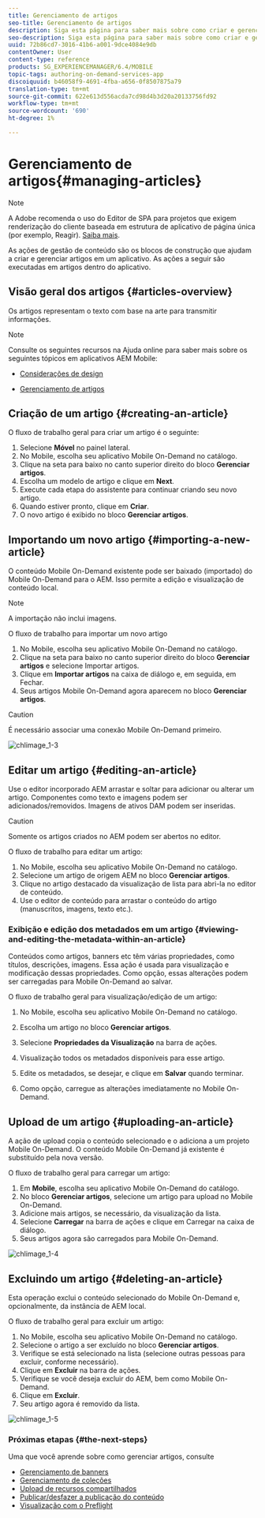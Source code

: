 ```yaml
---
title: Gerenciamento de artigos
seo-title: Gerenciamento de artigos
description: Siga esta página para saber mais sobre como criar e gerenciar artigos.
seo-description: Siga esta página para saber mais sobre como criar e gerenciar artigos.
uuid: 72b86cd7-3016-41b6-a001-9dce4084e9db
contentOwner: User
content-type: reference
products: SG_EXPERIENCEMANAGER/6.4/MOBILE
topic-tags: authoring-on-demand-services-app
discoiquuid: b46058f9-4691-4fba-a656-0f8507875a79
translation-type: tm+mt
source-git-commit: 622e613d556acda7cd98d4b3d20a20133756fd92
workflow-type: tm+mt
source-wordcount: '690'
ht-degree: 1%

---
```



# Gerenciamento de artigos{#managing-articles}

>[!NOTE]
>
>A Adobe recomenda o uso do Editor de SPA para projetos que exigem renderização do cliente baseada em estrutura de aplicativo de página única (por exemplo, Reagir). [Saiba mais](/help/sites-developing/spa-overview.md).

As ações de gestão de conteúdo são os blocos de construção que ajudam a criar e gerenciar artigos em um aplicativo. As ações a seguir são executadas em artigos dentro do aplicativo.

## Visão geral dos artigos {#articles-overview}

Os artigos representam o texto com base na arte para transmitir informações.

>[!NOTE]
>
>Consulte os seguintes recursos na Ajuda online para saber mais sobre os seguintes tópicos em aplicativos AEM Mobile:
>
>* [Considerações de design](https://helpx.adobe.com/digital-publishing-solution/help/design-app.html)
   >
   >
* [Gerenciamento de artigos](https://helpx.adobe.com/digital-publishing-solution/help/creating-articles.html)

>



## Criação de um artigo {#creating-an-article}

O fluxo de trabalho geral para criar um artigo é o seguinte:

1. Selecione **Móvel** no painel lateral.
1. No Mobile, escolha seu aplicativo Mobile On-Demand no catálogo.
1. Clique na seta para baixo no canto superior direito do bloco **Gerenciar artigos**.
1. Escolha um modelo de artigo e clique em **Next**.
1. Execute cada etapa do assistente para continuar criando seu novo artigo.
1. Quando estiver pronto, clique em **Criar**.
1. O novo artigo é exibido no bloco **Gerenciar artigos**.

## Importando um novo artigo {#importing-a-new-article}

O conteúdo Mobile On-Demand existente pode ser baixado (importado) do Mobile On-Demand para o AEM. Isso permite a edição e visualização de conteúdo local.

>[!NOTE]
>
>A importação não inclui imagens.

O fluxo de trabalho para importar um novo artigo

1. No Mobile, escolha seu aplicativo Mobile On-Demand no catálogo.
1. Clique na seta para baixo no canto superior direito do bloco **Gerenciar artigos** e selecione Importar artigos.
1. Clique em **Importar artigos** na caixa de diálogo e, em seguida, em Fechar.
1. Seus artigos Mobile On-Demand agora aparecem no bloco **Gerenciar artigos**.

>[!CAUTION]
>
>É necessário associar uma conexão Mobile On-Demand primeiro.

![chlimage_1-3](assets/chlimage_1-3.gif)

## Editar um artigo {#editing-an-article}

Use o editor incorporado AEM arrastar e soltar para adicionar ou alterar um artigo. Componentes como texto e imagens podem ser adicionados/removidos. Imagens de ativos DAM podem ser inseridas.

>[!CAUTION]
>
>Somente os artigos criados no AEM podem ser abertos no editor.

O fluxo de trabalho para editar um artigo:

1. No Mobile, escolha seu aplicativo Mobile On-Demand no catálogo.
1. Selecione um artigo de origem AEM no bloco **Gerenciar artigos**.
1. Clique no artigo destacado da visualização de lista para abri-la no editor de conteúdo.
1. Use o editor de conteúdo para arrastar o conteúdo do artigo (manuscritos, imagens, texto etc.).

### Exibição e edição dos metadados em um artigo {#viewing-and-editing-the-metadata-within-an-article}

Conteúdos como artigos, banners etc têm várias propriedades, como títulos, descrições, imagens. Essa ação é usada para visualização e modificação dessas propriedades. Como opção, essas alterações podem ser carregadas para Mobile On-Demand ao salvar.

O fluxo de trabalho geral para visualização/edição de um artigo:

1. No Mobile, escolha seu aplicativo Mobile On-Demand no catálogo.
1. Escolha um artigo no bloco **Gerenciar artigos**.

1. Selecione **Propriedades da Visualização** na barra de ações.
1. Visualização todos os metadados disponíveis para esse artigo.
1. Edite os metadados, se desejar, e clique em **Salvar** quando terminar.
1. Como opção, carregue as alterações imediatamente no Mobile On-Demand.

## Upload de um artigo {#uploading-an-article}

A ação de upload copia o conteúdo selecionado e o adiciona a um projeto Mobile On-Demand. O conteúdo Mobile On-Demand já existente é substituído pela nova versão.

O fluxo de trabalho geral para carregar um artigo:

1. Em **Mobile**, escolha seu aplicativo Mobile On-Demand do catálogo.
1. No bloco **Gerenciar artigos**, selecione um artigo para upload no Mobile On-Demand.
1. Adicione mais artigos, se necessário, da visualização da lista.
1. Selecione **Carregar** na barra de ações e clique em Carregar na caixa de diálogo.
1. Seus artigos agora são carregados para Mobile On-Demand.

![chlimage_1-4](assets/chlimage_1-4.gif)

## Excluindo um artigo {#deleting-an-article}

Esta operação exclui o conteúdo selecionado do Mobile On-Demand e, opcionalmente, da instância de AEM local.

O fluxo de trabalho geral para excluir um artigo:

1. No Mobile, escolha seu aplicativo Mobile On-Demand no catálogo.
1. Selecione o artigo a ser excluído no bloco **Gerenciar artigos**.
1. Verifique se está selecionado na lista (selecione outras pessoas para excluir, conforme necessário).
1. Clique em **Excluir** na barra de ações.
1. Verifique se você deseja excluir do AEM, bem como Mobile On-Demand.
1. Clique em **Excluir**.
1. Seu artigo agora é removido da lista.

![chlimage_1-5](assets/chlimage_1-5.gif)

### Próximas etapas {#the-next-steps}

Uma que você aprende sobre como gerenciar artigos, consulte

* [Gerenciamento de banners](/help/mobile/mobile-on-demand-managing-banners.md)
* [Gerenciamento de coleções](/help/mobile/mobile-on-demand-managing-collections.md)
* [Upload de recursos compartilhados](/help/mobile/mobile-on-demand-shared-resources.md)
* [Publicar/desfazer a publicação do conteúdo](/help/mobile/mobile-on-demand-publishing-unpublishing.md)
* [Visualização com o Preflight](/help/mobile/aem-mobile-manage-ondemand-services.md)

